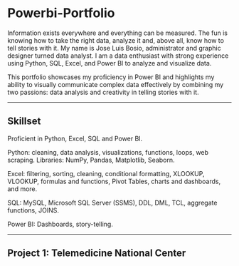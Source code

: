 # Powerbi-Portfolio
Information exists everywhere and everything can be measured. The fun is knowing how to take the right data, analyze it and, above all, know how to tell stories with it. My name is Jose Luis Bosio, administrator and graphic designer turned data analyst. I am a data enthusiast with strong experience using Python, SQL, Excel, and Power BI to analyze and visualize data.


This portfolio showcases my proficiency in Power BI and highlights my ability to visually communicate complex data effectively by combining my two passions: data analysis and creativity in telling stories with it.

______________________________

## Skillset 

Proficient in Python, Excel, SQL and Power BI.

Python: cleaning, data analysis, visualizations, functions, loops, web scraping. Libraries: NumPy, Pandas, Matplotlib, Seaborn.

Excel: filtering, sorting, cleaning, conditional formatting, XLOOKUP, VLOOKUP, formulas and functions, Pivot Tables, charts and dashboards, and more.

SQL: MySQL, Microsoft SQL Server (SSMS), DDL, DML, TCL, aggregate functions, JOINS.

Power BI: Dashboards, story-telling.

_____________________________

## Project 1: Telemedicine National Center
